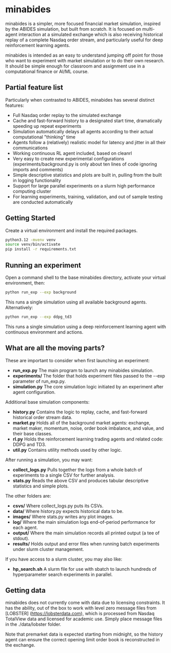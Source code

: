 # minabides
minabides is a simpler, more focused financial market simulation, inspired by the ABIDES simulation, but built from scratch.
It is focused on multi-agent interaction at a simulated exchange which is also receiving historical replay of a complete
Nasdaq order stream, and particularly useful for deep reinforcement learning agents.

minabides is intended as an easy to understand jumping off point for those who want to experiment with market simulation
or to do their own research.  It should be simple enough for classroom and assignment use in a computational finance or
AI/ML course.

## Partial feature list
Particularly when contrasted to ABIDES, minabides has several distinct features:
* Full Nasdaq order replay to the simulated exchange
* Cache and fast-forward history to a designated start time, dramatically speeding up repeat experiments
* Simulation automatically delays all agents according to their actual computational "thinking" time
* Agents follow a (relatively) realistic model for latency and jitter in all their communications
* Working continuous RL agent included, based on cleanrl
* Very easy to create new experimental configurations (experiments/background.py is only about ten lines of code ignoring imports and comments)
* Simple descriptive statistics and plots are built in, pulling from the built in logging functionality
* Support for large parallel experiments on a slurm high performance computing cluster
* For learning experiments, training, validation, and out of sample testing are conducted automatically


## Getting Started
Create a virtual environment and install the required packages.
```bash
python3.12 -mvenv venv
source venv/bin/activate
pip install -r requirements.txt
```

## Running an experiment
Open a command shell to the base minabides directory, activate your virtual environment, then:
```bash
python run_exp --exp background
```
This runs a single simulation using all available background agents.  Alternatively:
```bash
python run_exp --exp ddpg_td3
```
This runs a single simulation using a deep reinforcement learning agent with continuous environment and actions.

## What are all the moving parts?
These are important to consider when first launching an experiment:
* **run_exp.py** The main program to launch any minabides simulation.
* **experiments/** The folder that holds experiment files passed to the --exp parameter of run_exp.py.
* **simulation.py** The core simulation logic initiated by an experiment after agent configuration.

Additional base simulation components:
* **history.py** Contains the logic to replay, cache, and fast-forward historical order stream data.
* **market.py** Holds all of the background market agents: exchange, market maker, momentum, noise, order book imbalance, and value, and their base classes.
* **rl.py** Holds the reinforcement learning trading agents and related code: DDPG and TD3.
* **util.py** Contains utility methods used by other logic.

After running a simulation, you may want:
* **collect_logs.py** Pulls together the logs from a whole batch of experiments to a single CSV for further analysis.
* **stats.py** Reads the above CSV and produces tabular descriptive statistics and simple plots.

The other folders are:
* **csvs/** Where collect_logs.py puts its CSVs.
* **data/** Where history.py expects historical data to be.
* **images/** Where stats.py writes any plot images.
* **log/** Where the main simulation logs end-of-period performance for each agent.
* **output/** Where the main simulation records all printed output (a tee of stdout).
* **results/** Holds output and error files when running batch experiments under slurm cluster management.

If you have access to a slurm cluster, you may also like:
* **hp_search.sh** A slurm file for use with sbatch to launch hundreds of hyperparameter search experiments in parallel.

## Getting data
minabides does not currently come with data due to licensing constraints.  It has the ability, out of the box
to work with level zero message files from [LOBSTER] (https://lobsterdata.com), which is processed from Nasdaq
TotalView data and licensed for academic use.  Simply place message files in the ./data/lobster folder.

Note that premarket data is expected starting from midnight, so the history agent can ensure the correct opening
limit order book is reconstructed in the exchange.
